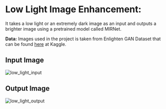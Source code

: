 # Low Light Image Enhancement: 

It takes a low light or an extremely dark image as an input and outputs a brighter image using a pretrained model called MIRNet.

**Data:** Images used in the project is taken from Enlighten GAN Dataset that can be found [here](https://www.kaggle.com/datasets/sticlaboratory/enlighten-gan-dataset) at Kaggle.

## Input Image
![low_light_input](https://github.com/Amann09/CV-Projects/assets/100956289/4e4a2722-66ef-4ca6-994a-3864449e74d8)

## Output Image
![low_light_output](https://github.com/Amann09/CV-Projects/assets/100956289/4782a196-1a3e-4efa-9b48-26cb26484484)
